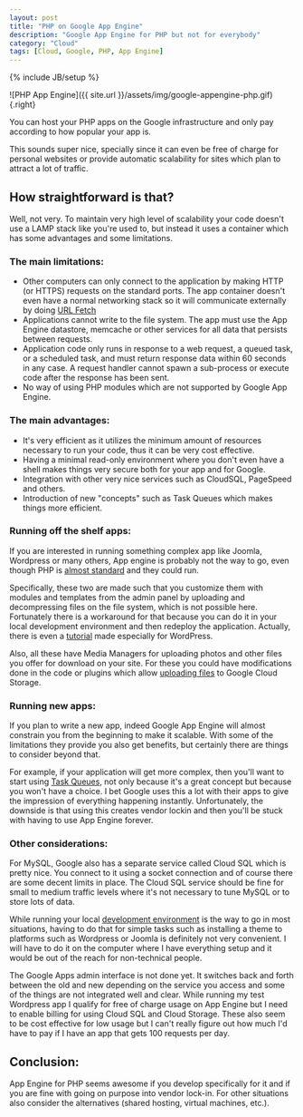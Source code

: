 ```yaml
---
layout: post
title: "PHP on Google App Engine"
description: "Google App Engine for PHP but not for everybody"
category: "Cloud"
tags: [Cloud, Google, PHP, App Engine]
---
```

{% include JB/setup %}

![PHP App Engine]({{ site.url }}/assets/img/google-appengine-php.gif){.right}

You can host your PHP apps on the Google infrastructure and only pay according to how popular your app is.

This sounds super nice, specially since it can even be free of charge for personal websites or provide automatic scalability for sites which plan to attract a lot of traffic.

## How straightforward is that?

Well, not very. To maintain very high level of scalability your code doesn't use a LAMP stack like you're used to, but instead it uses a container which has some advantages and some limitations.

### The main limitations:

+ Other computers can only connect to the application by making HTTP (or HTTPS) requests on the standard ports. The app container doesn't even have a normal networking stack so it will communicate externally by doing [URL Fetch](https://developers.google.com/appengine/docs/php/urlfetch/)
+ Applications cannot write to the file system. The app must use the App Engine datastore, memcache or other services for all data that persists between requests.
+ Application code only runs in response to a web request, a queued task, or a scheduled task, and must return response data within 60 seconds in any case. A request handler cannot spawn a sub-process or execute code after the response has been sent.
+ No way of using PHP modules which are not supported by Google App Engine.

### The main advantages:

+ It's very efficient as it utilizes the minimum amount of resources necessary to run your code, thus it can be very cost effective.
+ Having a minimal read-only environment where you don't even have a shell makes things very secure both for your app and for Google.
+ Integration with other very nice services such as CloudSQL, PageSpeed and others.
+ Introduction of new "concepts" such as Task Queues which makes things more efficient.

### Running off the shelf apps:

If you are interested in running something complex app like Joomla, Wordpress or many others, App engine is probably not the way to go, even though PHP is [almost standard](http://php-minishell.appspot.com/phpinfo) and they could run.

Specifically, these two are made such that you customize them with modules and templates from the admin panel by uploading and decompressing files on the file system, which is not possible here. Fortunately there is a workaround for that because you can do it in your local development environment and then redeploy the application. Actually, there is even a [tutorial](https://developers.google.com/appengine/articles/wordpress) made especially for WordPress.

Also, all these have Media Managers for uploading photos and other files you offer for download on your site. For these you could have modifications done in the code or plugins which allow [uploading files](https://developers.google.com/appengine/docs/php/googlestorage/#writing_to_google_cloud_storage) to Google Cloud Storage.

### Running new apps:

If you plan to write a new app, indeed Google App Engine will almost constrain you from the beginning to make it scalable. With some of the limitations they provide you also get benefits, but certainly there are things to consider beyond that.

For example, if your application will get more complex, then you'll want to start using [Task Queues](https://developers.google.com/appengine/docs/php/taskqueue/), not only because it's a great concept but because you won't have a choice. I bet Google uses this a lot with their apps to give the impression of everything happening instantly. Unfortunately, the downside is that using this creates vendor lockin and then you'll be stuck with having to use App Engine forever.

### Other considerations:

For MySQL, Google also has a separate service called Cloud SQL which is pretty nice. You connect to it using a socket connection and of course there are some decent limits in place. The Cloud SQL service should be fine for small to medium traffic levels where it's not necessary to tune MySQL or to store lots of data.

While running your local [development environment](https://developers.google.com/appengine/docs/php/tools/devserver) is the way to go in most situations, having to do that for simple tasks such as installing a theme to platforms such as Wordpress or Joomla is definitely not very convenient. I will have to do it on the computer where I have everything setup and it would be out of the reach for non-technical people.

The Google Apps admin interface is not done yet. It switches back and forth between the old and new depending on the service you access and some of the things are not integrated well and clear. While running my test Wordpress app I qualify for free of charge usage on App Engine but I need to enable billing for using Cloud SQL and Cloud Storage. These also seem to be cost effective for low usage but I can't really figure out how much I'd have to pay if I have an app that gets 100 requests per day.

## Conclusion:

App Engine for PHP seems awesome if you develop specifically for it and if you are fine with going on purpose into vendor lock-in. For other situations also consider the alternatives (shared hosting, virtual machines, etc.).
